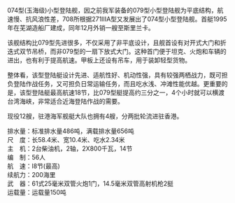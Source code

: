 074型(玉海级)小型登陆舰，因之前我军装备的079型小型登陆舰为平底结构，航速慢、抗风浪性差，708所根据271ⅢA型又发展出了074型小型登陆舰。首艇1995年在芜湖造船厂建成，同年12月外销一艘至斯里兰卡。

该舰结构比079型先进很多，不仅采用了非平底设计，且舰首设有对开式大门和折迭式双节吊桥，而非079型的一扇下放式大门。这种首门便于坦克、火炮和车辆的进出，也有利于提高航速。甲板上还设有吊车，用于装卸轻型货物。

整体看，该型登陆艇设计先进、适航性好、机动性强，具有较强两栖战力，既可担负登陆作战任务，又可担负日常运输任务，而且吃水浅、冲滩性能优越。更重要的是，该型登陆艇最高航速18节，比079型艇提高约三分之一，4个小时就可以横渡台湾海峡，非常适合近海登陆作战的需要。

现役12艘，驻港海军舰艇大队也拥有4艘，分两批轮流进驻香港。


排水量：标准排水量486吨，满载排水量656吨  
尺　度：长58.4米、宽10.4米、吃水2.34米  
主　机：2台柴油机，2轴，2X800千瓦，14节  
编　制：56人  
航　速：l8节(最高)  
续航力：200海里  
武　器：61式25毫米双管火炮1门，14.5毫米双管高射机枪2挺  
运载量：运载量150吨  
